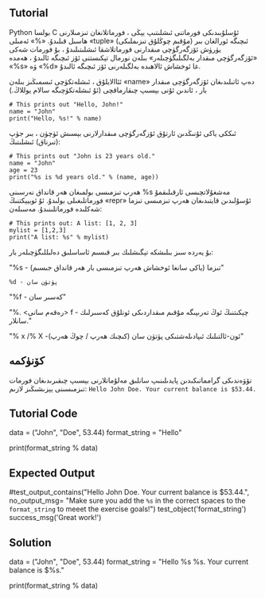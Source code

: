 Tutorial
--------

Python بولسا C ئۇسلۇبىدىكى فورماتنى ئىشلىتىپ يېڭى ، فورماتلانغان تىزمىلارنى ھاسىل قىلىدۇ. «%» ئەمىلى «tuple» (مۇقىم چوڭلۇق تىزىملىكى) ئىچىگە ئورالغان بىر يۈرۈش ئۆزگەرگۈچى مىقدارنى فورماتلاشقا ئىشلىتىلىدۇ ، بۇ فورمات شەكى «ئۆزگەرگۈچى مىقدار بەلگىلىگۈچىلەر» بىلەن نورمال تېكىستنى ئۆز ئىچىگە ئالىدۇ ، ھەمدە «%s» ۋە «%d» غا ئوخشاش ئالاھىدە بەلگىلەرنى ئۆز ئىچىگە ئالىدۇ.

ئئاالايلۇق ، ئىشلەتكۈچى ئىسمىڭىز بىلەن «name» دەپ ئاتىلىدىغان ئۆزگەرگۈچى مىقدار بار ، ئاندىن ئۇنى بېسىپ چىقارماقچى (ئۇ ئىشلەتكۈچىگە سالام يوللاڭ.)

    # This prints out "Hello, John!"
    name = "John"
    print("Hello, %s!" % name)

ئىككى ياكى ئۇنىڭدىن ئارتۇق ئۆزگەرگۈچى مىقدارلارنى بېسىش ئۈچۈن ، بىر جۈپ (تىرناق) ئىشلىتىڭ:

    # This prints out "John is 23 years old."
    name = "John"
    age = 23
    print("%s is %d years old." % (name, age))

ھەرپ تىزمىسى بولمىغان ھەر قانداق نەرسىنى %s مەشغۇلاتچىسى ئارقىلىقمۇ فورماتلىغىلى بولىدۇ. ئۇ ئوبيېكتنىڭ «repr» ئۇسۇلىدىن قايتىدىغان ھەرپ تىزمىسى تىزما شەكلىدە فورماتلىنىدۇ. مەسىلەن:

    # This prints out: A list: [1, 2, 3]
    mylist = [1,2,3]
    print("A list: %s" % mylist)

بۇ يەردە سىز بىلىشكە تېگىشلىك بىر قىسىم ئاساسلىق دەلىللىگۈچىلەر بار:


"%s - تىزما (ياكى سانغا ئوخشاش ھەرپ تىزمىسى بار ھەر قانداق جىسىم)"

`%d - پۈتۈن سان`

"%f - كەسىر سان"

"%. <رەقەم سانى> f - چېكىتنىڭ ئوڭ تەرىپىگە مۇقىم مىقداردىكى ئونلۇق كەسىرلىك سانلار."

"% x /% X -ئون-ئالتىلىك ئىپادىلەشتىكى پۈتۈن سان (كىچىك ھەرپ / چوڭ ھەرپ)"


كۆنۈكمە
--------

تۆۋەندىكى گرامماتىكىدىن پايدىلىنىپ سانلىق مەلۇماتلارنى بېسىپ چىقىرىدىغان فورمات تىزمىسىنى يېزىشىڭىز لازىم:
    `Hello John Doe. Your current balance is $53.44.`

Tutorial Code
-------------

data = ("John", "Doe", 53.44)
format_string = "Hello"

print(format_string % data)

Expected Output
---------------
#test_output_contains("Hello John Doe. Your current balance is $53.44.", no_output_msg= "Make sure you add the `%s` in the correct spaces to the `format_string` to meeet the exercise goals!")
test_object('format_string')
success_msg('Great work!')

Solution
--------

data = ("John", "Doe", 53.44)
format_string = "Hello %s %s. Your current balance is $%s."

print(format_string % data)
